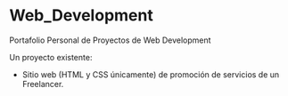 # Web_Development
Portafolio Personal de Proyectos de Web Development

Un proyecto existente:
- Sitio web (HTML y CSS únicamente) de promoción de servicios de un Freelancer. 

